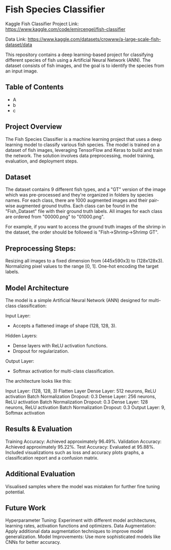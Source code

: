 # Fish Species Classifier

Kaggle Fish Classifier Project Link:
https://www.kaggle.com/code/emircengel/fish-classifier

Data Link:
https://www.kaggle.com/datasets/crowww/a-large-scale-fish-dataset/data

This repository contains a deep learning-based project for classifying different species of fish using a Artificial Neural Network (ANN). The dataset consists of fish images, and the goal is to identify the species from an input image.

## Table of Contents

- A
- b
- c


## Project Overview

The Fish Species Classifier is a machine learning project that uses a deep learning model to classify various fish species. The model is trained on a dataset of fish images, leveraging TensorFlow and Keras to build and train the network. The solution involves data preprocessing, model training, evaluation, and deployment steps.

## Dataset

The dataset contains 9 different fish types, and a "GT" version of the image which was pre-processed and they're organized in folders by species names.
For each class, there are 1000 augmented images and their pair-wise augmented ground truths.
Each class can be found in the "Fish_Dataset" file with their ground truth labels. All images for each class are ordered from "00000.png" to "01000.png".

For example, if you want to access the ground truth images of the shrimp in the dataset, the order should be followed is "Fish->Shrimp->Shrimp GT".

## Preprocessing Steps:

Resizing all images to a fixed dimension from (445x590x3) to (128x128x3).
Normalizing pixel values to the range [0, 1].
One-hot encoding the target labels.

## Model Architecture
The model is a simple Artificial Neural Network (ANN) designed for multi-class classification:

Input Layer: 
- Accepts a flattened image of shape (128, 128, 3).

Hidden Layers:
- Dense layers with ReLU activation functions.
- Dropout for regularization.

Output Layer: 
- Softmax activation for multi-class classification.

The architecture looks like this:

Input Layer: (128, 128, 3)
Flatten Layer
Dense Layer: 512 neurons, ReLU activation
Batch Normalization
Dropout: 0.3
Dense Layer: 256 neurons, ReLU activation
Batch Normalization
Dropout: 0.3
Dense Layer: 128 neurons, ReLU activation
Batch Normalization
Dropout: 0.3
Output Layer: 9, Softmax activation

## Results & Evaluation

Training Accuracy: Achieved approximately 96.49%.
Validation Accuracy: Achieved approximately 95.22%.
Test Accuracy: Evaluated at 95.88%.
Included visualizations such as loss and accuracy plots graphs, a classification report and a confusion matrix.

## Additional Evaluation

Visualised samples where the model was mistaken for further fine tuning potential.

## Future Work

Hyperparameter Tuning: Experiment with different model architectures, learning rates, activation functions and optimizers.
Data Augmentation: Apply additional data augmentation techniques to improve model generalization.
Model Improvements: Use more sophisticated models like CNNs for better accuracy.

